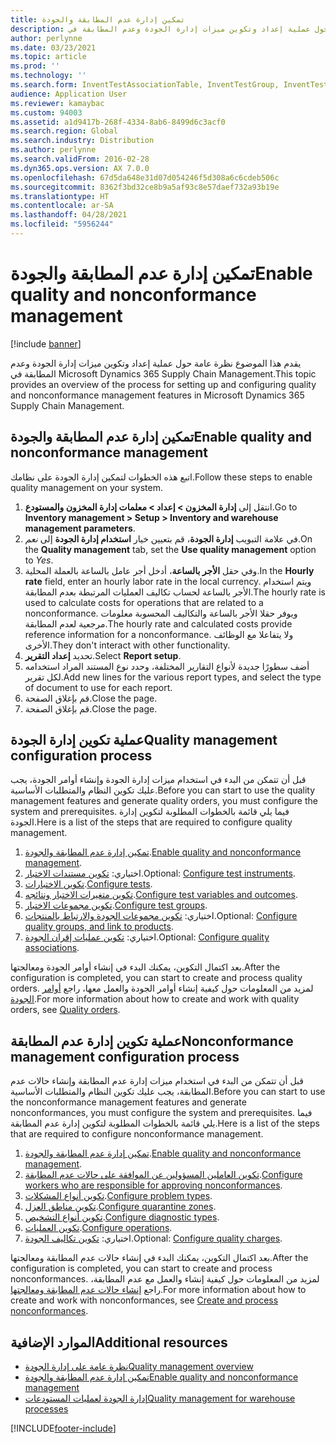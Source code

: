 ```yaml
---
title: تمكين إدارة عدم المطابقة والجودة
description: يقدم هذا الموضوع نظرة عامة حول عملية إعداد وتكوين ميزات إدارة الجودة وعدم المطابقة في Microsoft Dynamics 365 Supply Chain Management.
author: perlynne
ms.date: 03/23/2021
ms.topic: article
ms.prod: ''
ms.technology: ''
ms.search.form: InventTestAssociationTable, InventTestGroup, InventTestItemQualityGroup, InventTestTable, InventTestVariable, InventTestVariableOutcome, InventParameters, InventProblemType, InventProblemTypeSetup, InventQuarantineZone, InventTestDiagnosticType, InventTestReportSetup, SysUserManagement, InventTestRelatedOperations
audience: Application User
ms.reviewer: kamaybac
ms.custom: 94003
ms.assetid: a1d9417b-268f-4334-8ab6-8499d6c3acf0
ms.search.region: Global
ms.search.industry: Distribution
ms.author: perlynne
ms.search.validFrom: 2016-02-28
ms.dyn365.ops.version: AX 7.0.0
ms.openlocfilehash: 67d5da648e31d07d054246f5d308a6c6cdeb506c
ms.sourcegitcommit: 8362f3bd32ce8b9a5af93c8e57daef732a93b19e
ms.translationtype: HT
ms.contentlocale: ar-SA
ms.lasthandoff: 04/28/2021
ms.locfileid: "5956244"
---
```

# <a name="enable-quality-and-nonconformance-management"></a><span data-ttu-id="48743-103">تمكين إدارة عدم المطابقة والجودة</span><span class="sxs-lookup"><span data-stu-id="48743-103">Enable quality and nonconformance management</span></span>

[!include [banner](../includes/banner.md)]

<span data-ttu-id="48743-104">يقدم هذا الموضوع نظرة عامة حول عملية إعداد وتكوين ميزات إدارة الجودة وعدم المطابقة في Microsoft Dynamics 365 Supply Chain Management.</span><span class="sxs-lookup"><span data-stu-id="48743-104">This topic provides an overview of the process for setting up and configuring quality and nonconformance management features in Microsoft Dynamics 365 Supply Chain Management.</span></span>

## <a name="enable-quality-and-nonconformance-management"></a><a name="enable-qm"></a><span data-ttu-id="48743-105">تمكين إدارة عدم المطابقة والجودة</span><span class="sxs-lookup"><span data-stu-id="48743-105">Enable quality and nonconformance management</span></span>

<span data-ttu-id="48743-106">اتبع هذه الخطوات لتمكين إدارة الجودة على نظامك.</span><span class="sxs-lookup"><span data-stu-id="48743-106">Follow these steps to enable quality management on your system.</span></span>

1. <span data-ttu-id="48743-107">انتقل إلى **إدارة المخزون \> إعداد \> معلمات إدارة المخزون والمستودع**.</span><span class="sxs-lookup"><span data-stu-id="48743-107">Go to **Inventory management \> Setup \> Inventory and warehouse management parameters**.</span></span>
1. <span data-ttu-id="48743-108">في علامة التبويب **إدارة الجودة**، قم بتعيين خيار **استخدام إدارة الجودة** إلى *نعم*.</span><span class="sxs-lookup"><span data-stu-id="48743-108">On the **Quality management** tab, set the **Use quality management** option to *Yes*.</span></span>
1. <span data-ttu-id="48743-109">وفي حقل **الأجر بالساعة**، أدخل أجر عامل بالساعة بالعملة المحلية.</span><span class="sxs-lookup"><span data-stu-id="48743-109">In the **Hourly rate** field, enter an hourly labor rate in the local currency.</span></span> <span data-ttu-id="48743-110">ويتم استخدام الأجر بالساعة لحساب تكاليف العمليات المرتبطة بعدم المطابقة.</span><span class="sxs-lookup"><span data-stu-id="48743-110">The hourly rate is used to calculate costs for operations that are related to a nonconformance.</span></span> <span data-ttu-id="48743-111">ويوفر حقلا الأجر بالساعة والتكاليف المحسوبة معلومات مرجعية لعدم المطابقة.</span><span class="sxs-lookup"><span data-stu-id="48743-111">The hourly rate and calculated costs provide reference information for a nonconformance.</span></span> <span data-ttu-id="48743-112">ولا يتفاعلا مع الوظائف الأخرى.</span><span class="sxs-lookup"><span data-stu-id="48743-112">They don't interact with other functionality.</span></span>
1. <span data-ttu-id="48743-113">تحديد **إعداد التقرير**.</span><span class="sxs-lookup"><span data-stu-id="48743-113">Select **Report setup**.</span></span>
1. <span data-ttu-id="48743-114">أضف سطورًا جديدة لأنواع التقارير المختلفة، وحدد نوع المستند المراد استخدامه لكل تقرير.</span><span class="sxs-lookup"><span data-stu-id="48743-114">Add new lines for the various report types, and select the type of document to use for each report.</span></span>
1. <span data-ttu-id="48743-115">قم بإغلاق الصفحة.</span><span class="sxs-lookup"><span data-stu-id="48743-115">Close the page.</span></span>
1. <span data-ttu-id="48743-116">قم بإغلاق الصفحة.</span><span class="sxs-lookup"><span data-stu-id="48743-116">Close the page.</span></span>

## <a name="quality-management-configuration-process"></a><span data-ttu-id="48743-117">عملية تكوين إدارة الجودة</span><span class="sxs-lookup"><span data-stu-id="48743-117">Quality management configuration process</span></span>

<span data-ttu-id="48743-118">قبل أن تتمكن من البدء في استخدام ميزات إدارة الجودة وإنشاء أوامر الجودة، يجب عليك تكوين النظام والمتطلبات الأساسية.</span><span class="sxs-lookup"><span data-stu-id="48743-118">Before you can start to use the quality management features and generate quality orders, you must configure the system and prerequisites.</span></span> <span data-ttu-id="48743-119">فيما يلي قائمة بالخطوات المطلوبة لتكوين إدارة الجودة.</span><span class="sxs-lookup"><span data-stu-id="48743-119">Here is a list of the steps that are required to configure quality management.</span></span>

1. <span data-ttu-id="48743-120">[تمكين إدارة عدم المطابقة والجودة](#enable-qm).</span><span class="sxs-lookup"><span data-stu-id="48743-120">[Enable quality and nonconformance management](#enable-qm).</span></span>
1. <span data-ttu-id="48743-121">اختياري: [تكوين مستندات الاختبار](quality-test-instruments.md).</span><span class="sxs-lookup"><span data-stu-id="48743-121">Optional: [Configure test instruments](quality-test-instruments.md).</span></span>
1. <span data-ttu-id="48743-122">[تكوين الاختبارات](quality-tests.md).</span><span class="sxs-lookup"><span data-stu-id="48743-122">[Configure tests](quality-tests.md).</span></span>
1. <span data-ttu-id="48743-123">[تكوين متغيرات الاختبار ونتائجه](quality-test-variables.md).</span><span class="sxs-lookup"><span data-stu-id="48743-123">[Configure test variables and outcomes](quality-test-variables.md).</span></span>
1. <span data-ttu-id="48743-124">[تكوين مجموعات الاختبار](quality-test-groups.md).</span><span class="sxs-lookup"><span data-stu-id="48743-124">[Configure test groups](quality-test-groups.md).</span></span>
1. <span data-ttu-id="48743-125">اختياري: [تكوين مجموعات الجودة والارتباط بالمنتجات](quality-groups.md).</span><span class="sxs-lookup"><span data-stu-id="48743-125">Optional: [Configure quality groups, and link to products](quality-groups.md).</span></span>
1. <span data-ttu-id="48743-126">اختياري: [تكوين عمليات إقران الجودة](quality-associations.md).</span><span class="sxs-lookup"><span data-stu-id="48743-126">Optional: [Configure quality associations](quality-associations.md).</span></span>

<span data-ttu-id="48743-127">بعد اكتمال التكوين، يمكنك البدء في إنشاء أوامر الجودة ومعالجتها.</span><span class="sxs-lookup"><span data-stu-id="48743-127">After the configuration is completed, you can start to create and process quality orders.</span></span> <span data-ttu-id="48743-128">لمزيد من المعلومات حول كيفية إنشاء أوامر الجودة والعمل معها، راجع [أوامر الجودة](quality-orders.md).</span><span class="sxs-lookup"><span data-stu-id="48743-128">For more information about how to create and work with quality orders, see [Quality orders](quality-orders.md).</span></span>

## <a name="nonconformance-management-configuration-process"></a><span data-ttu-id="48743-129">عملية تكوين إدارة عدم المطابقة</span><span class="sxs-lookup"><span data-stu-id="48743-129">Nonconformance management configuration process</span></span>

<span data-ttu-id="48743-130">قبل أن تتمكن من البدء في استخدام ميزات إدارة عدم المطابقة وإنشاء حالات عدم المطابقة، يجب عليك تكوين النظام والمتطلبات الأساسية.</span><span class="sxs-lookup"><span data-stu-id="48743-130">Before you can start to use the nonconformance management features and generate nonconformances, you must configure the system and prerequisites.</span></span> <span data-ttu-id="48743-131">فيما يلي قائمة بالخطوات المطلوبة لتكوين إدارة عدم المطابقة.</span><span class="sxs-lookup"><span data-stu-id="48743-131">Here is a list of the steps that are required to configure nonconformance management.</span></span>

1. <span data-ttu-id="48743-132">[تمكين إدارة عدم المطابقة والجودة](#enable-qm).</span><span class="sxs-lookup"><span data-stu-id="48743-132">[Enable quality and nonconformance management](#enable-qm).</span></span>
1. <span data-ttu-id="48743-133">[تكوين العاملين المسؤولين عن الموافقة على حالات عدم المطابقة](quality-responsible-workers.md).</span><span class="sxs-lookup"><span data-stu-id="48743-133">[Configure workers who are responsible for approving nonconformances](quality-responsible-workers.md).</span></span>
1. <span data-ttu-id="48743-134">[تكوين أنواع المشكلات](quality-problem-types.md).</span><span class="sxs-lookup"><span data-stu-id="48743-134">[Configure problem types](quality-problem-types.md).</span></span>
1. <span data-ttu-id="48743-135">[تكوين مناطق العزل](quality-quarantine-zones.md).</span><span class="sxs-lookup"><span data-stu-id="48743-135">[Configure quarantine zones](quality-quarantine-zones.md).</span></span>
1. <span data-ttu-id="48743-136">[تكوين أنواع التشخيص](quality-diagnostic-types.md).</span><span class="sxs-lookup"><span data-stu-id="48743-136">[Configure diagnostic types](quality-diagnostic-types.md).</span></span>
1. <span data-ttu-id="48743-137">[تكوين العمليات](quality-operations.md).</span><span class="sxs-lookup"><span data-stu-id="48743-137">[Configure operations](quality-operations.md).</span></span>
1. <span data-ttu-id="48743-138">اختياري: [تكوين تكاليف الجودة](quality-charges.md).</span><span class="sxs-lookup"><span data-stu-id="48743-138">Optional: [Configure quality charges](quality-charges.md).</span></span>

<span data-ttu-id="48743-139">بعد اكتمال التكوين، يمكنك البدء في إنشاء حالات عدم المطابقة ومعالجتها.</span><span class="sxs-lookup"><span data-stu-id="48743-139">After the configuration is completed, you can start to create and process nonconformances.</span></span> <span data-ttu-id="48743-140">لمزيد من المعلومات حول كيفية إنشاء والعمل مع عدم المطابقة، راجع [إنشاء حالات عدم المطابقة ومعالجتها](tasks/create-process-non-conformance.md).</span><span class="sxs-lookup"><span data-stu-id="48743-140">For more information about how to create and work with nonconformances, see [Create and process nonconformances](tasks/create-process-non-conformance.md).</span></span>

## <a name="additional-resources"></a><span data-ttu-id="48743-141">الموارد الإضافية</span><span class="sxs-lookup"><span data-stu-id="48743-141">Additional resources</span></span>

- [<span data-ttu-id="48743-142">نظرة عامة على إدارة الجودة</span><span class="sxs-lookup"><span data-stu-id="48743-142">Quality management overview</span></span>](quality-management-processes.md)
- [<span data-ttu-id="48743-143">تمكين إدارة عدم المطابقة والجودة</span><span class="sxs-lookup"><span data-stu-id="48743-143">Enable quality and nonconformance management</span></span>](enable-quality-management.md)
- [<span data-ttu-id="48743-144">إدارة الجودة لعمليات المستودعات</span><span class="sxs-lookup"><span data-stu-id="48743-144">Quality management for warehouse processes</span></span>](quality-management-for-warehouses-processes.md)

[!INCLUDE[footer-include](../../includes/footer-banner.md)]
